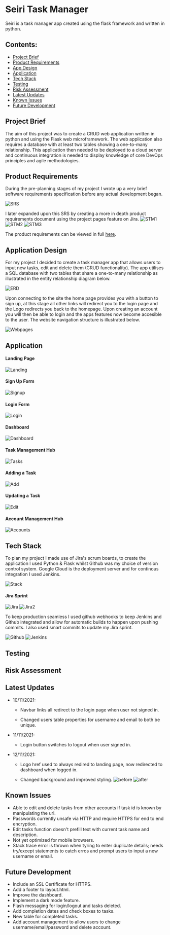 # Seiri Task Manager

Seiri is a task manager app created using the flask framework and written in python.

## Contents:

- [Project Brief](#Project-Brief)
- [Product Requirements](#Product-Requirements)
- [App Design](#Appl-Design)
- [Application](#Application)
- [Tech Stack](#Tech-Stack)
- [Testing](#Testing)
- [Risk Assessment](#Risk-Assessment)
- [Latest Updates](#Updates)
- [Known Issues](#Known-Issues)
- [Future Development](#Future-Development)

## Project Brief

The aim of this project was to create a CRUD web application written in python and using the Flask web microframework. The web application also requires a database with at least two tables showing a one-to-many relationship. This application then needed to be deployed to a cloud server and continuous integration is needed to display knowledge of core DevOps principles and agile methodologies.

## Product Requirements

During the pre-planning stages of my project I wrote up a very brief software requirements specification before any actual development began.

![SRS](https://github.com/BrxdPvrple/seiri_task_manager/blob/feature/documents/SRS%20Screenshot.png)

I later expanded upon this SRS by creating a more in depth product requirements document using the project pages feature on Jira.
![STM1](https://github.com/BrxdPvrple/seiri_task_manager/blob/feature/documents/STM-2021-11-08Productrequirements-131121-1451-1.jpg)
![STM2](https://github.com/BrxdPvrple/seiri_task_manager/blob/feature/documents/STM-2021-11-08Productrequirements-131121-1451-2.jpg)
![STM3](https://github.com/BrxdPvrple/seiri_task_manager/blob/feature/documents/STM-2021-11-08Productrequirements-131121-1451-3.jpg)

The product requirements can be viewed in full [here](https://github.com/BrxdPvrple/seiri_task_manager/blob/feature/documents/STM-2021-11-08Productrequirements-131121-1451.pdf).

## Application Design

For my project I decided to create a task manager app that allows users to input new tasks, edit and delete them (CRUD functionality). The app utilises a SQL database with two tables that share a one-to-many relationship as illustrated in the entity relationship diagram below.

![ERD](https://github.com/BrxdPvrple/seiri_task_manager/blob/feature/documents/Entity%20Relationship%20Diagram.png)

Upon connecting to the site the home page provides you with a button to sign up, at this stage all other links will redirect you to the login page and the Logo redirects you back to the homepage. Upon creating an account you will then be able to login and the apps features now become accesible to the user. The website navigation structure is illustrated below.

![Webpages](https://github.com/BrxdPvrple/seiri_task_manager/blob/feature/documents/Webpage%20Flow%20Chart.png)

## Application

#### Landing Page

![Landing](https://github.com/BrxdPvrple/seiri_task_manager/blob/feature/documents/Landing.png)

#### Sign Up Form

![Signup](https://github.com/BrxdPvrple/seiri_task_manager/blob/feature/documents/Signup_Final.png)

#### Login Form

![Login](https://github.com/BrxdPvrple/seiri_task_manager/blob/feature/documents/Login_Final.png)

#### Dashboard

![Dashboard](https://github.com/BrxdPvrple/seiri_task_manager/blob/feature/documents/Dashboard_Final.png)

#### Task Management Hub

![Tasks](https://github.com/BrxdPvrple/seiri_task_manager/blob/feature/documents/Tasks_Final.png)

#### Adding a Task

![Add](https://github.com/BrxdPvrple/seiri_task_manager/blob/feature/documents/Add_Task.png)

#### Updating a Task

![Edit](https://github.com/BrxdPvrple/seiri_task_manager/blob/feature/documents/Update_Task.png)

#### Account Management Hub

![Accounts](https://github.com/BrxdPvrple/seiri_task_manager/blob/feature/documents/Account.png)

## Tech Stack

To plan my project I made use of Jira's scrum boards, to create the application I used Python & Flask whilst Github was my choice of version control system. Google Cloud is the deployment server and for continous integration I used Jenkins.

![Stack](https://github.com/BrxdPvrple/seiri_task_manager/blob/feature/documents/Stack.png)

#### Jira Sprint

![Jira](https://github.com/BrxdPvrple/seiri_task_manager/blob/feature/documents/Sprint%20Overview.png)
![Jira2](https://github.com/BrxdPvrple/seiri_task_manager/blob/feature/documents/Sprint%20Roadmap%20%26%20Insights.png)

To keep production seamless I used github webhooks to keep Jenkins and Github integrated and allow for automatic builds to happen upon pushing commits. I also used smart commits to update my Jira sprint.

![Github](https://github.com/BrxdPvrple/seiri_task_manager/blob/feature/documents/Github.png)
![Jenkins](https://github.com/BrxdPvrple/seiri_task_manager/blob/feature/documents/Jenkins.png)

## Testing

## Risk Assessment

## Latest Updates

- 10/11/2021:

  - Navbar links all redirect to the login page when user not signed in.

  - Changed users table properties for username and email to both be unique.

- 11/11/2021:

  - Login button switches to logout when user signed in.

- 12/11/2021:

  - Logo href used to always redired to landing page, now redirected to dashboard when logged in.

  - Changed background and improved styling.
    ![before](https://github.com/BrxdPvrple/seiri_task_manager/blob/main/documents/Task%20Management%20Hub.png)
    ![after](https://github.com/BrxdPvrple/seiri_task_manager/blob/main/documents/Tasks_Final.png)

## Known Issues

- Able to edit and delete tasks from other accounts if task id is known by manipulating the url.
- Passwords currently unsafe via HTTP and require HTTPS for end to end encryption.
- Edit tasks function doesn't prefill text with current task name and description.
- Not yet optimized for mobile browsers.
- Stack trace error is thrown when tyring to enter duplicate details; needs try/except statements to catch erros and prompt users to input a new username or email.

## Future Development

- Include an SSL Certificate for HTTPS.
- Add a footer to layout.html.
- Improve the dashboard.
- Implement a dark mode feature.
- Flash messaging for login/logout and tasks deleted.
- Add completion dates and check boxes to tasks.
- New table for completed tasks.
- Add account management to allow users to change username/email/password and delete account.
